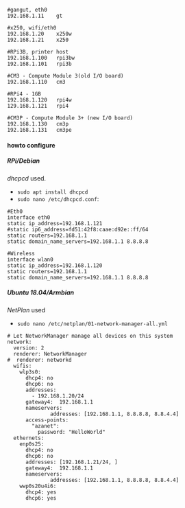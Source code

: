 ```
#gangut, eth0
192.168.1.11    gt

#x250, wifi/eth0
192.168.1.20    x250w
192.168.1.21    x250

#RPi3B, printer host
192.168.1.100   rpi3bw
192.168.1.101   rpi3b

#CM3 - Compute Module 3(old I/O board)
192.168.1.110  	cm3

#RPi4 - 1GB
192.168.1.120 	rpi4w
129.168.1.121	rpi4

#CM3P - Compute Module 3+ (new I/O board)
192.168.1.130  	cm3p
192.168.1.131  	cm3pe
```

#### howto configure

##### RPi/Debian

*dhcpcd* used.
	
- `sudo apt install dhcpcd`
- `sudo nano /etc/dhcpcd.conf`:

```
#Eth0
interface eth0
static ip_address=192.168.1.121
#static ip6_address=fd51:42f8:caae:d92e::ff/64
static routers=192.168.1.1
static domain_name_servers=192.168.1.1 8.8.8.8

#Wireless
interface wlan0
static ip_address=192.168.1.120
static routers=192.168.1.1
static domain_name_servers=192.168.1.1 8.8.8.8
```

##### Ubuntu 18.04/Armbian

*NetPlan* used

- `sudo nano /etc/netplan/01-network-manager-all.yml`

```
# Let NetworkManager manage all devices on this system
network:
  version: 2
  renderer: NetworkManager
#  renderer: networkd
  wifis:
    wlp3s0:
      dhcp4: no
      dhcp6: no
      addresses:
        - 192.168.1.20/24
      gateway4:  192.168.1.1
      nameservers:
              addresses: [192.168.1.1, 8.8.8.8, 8.8.4.4]
      access-points:
        "azanet":
          password: "HelloWorld"
  ethernets:
    enp0s25:
      dhcp4: no
      dhcp6: no
      addresses: [192.168.1.21/24, ]
      gateway4:  192.168.1.1
      nameservers:
              addresses: [192.168.1.1, 8.8.8.8, 8.8.4.4]
    wwp0s20u4i6:
      dhcp4: yes
      dhcp6: yes
```

